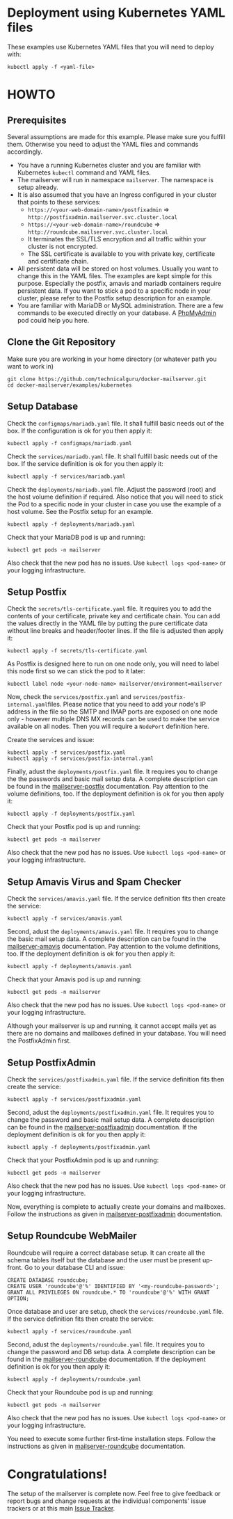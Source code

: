 # Deployment using Kubernetes YAML files

These examples use Kubernetes YAML files that you will need to deploy with:

```
kubectl apply -f <yaml-file>
```

# HOWTO

## Prerequisites

Several assumptions are made for this example. Please make sure you fulfill them. Otherwise you need to adjust the
YAML files and commands accordingly.
* You have a running Kubernetes cluster and you are familiar with Kubernetes `kubectl` command
and YAML files.
* The mailserver will run in namespace `mailserver`. The namespace is setup already.
* It is also assumed that you have an Ingress configured in your cluster that points to these services:
    * `https://<your-web-domain-name>/postfixadmin` => `http://postfixadmin.mailserver.svc.cluster.local`
    * `https://<your-web-domain-name>/roundcube` => `http://roundcube.mailserver.svc.cluster.local`
    * It terminates the SSL/TLS encryption and all traffic within your cluster is not encrypted.
    * The SSL certificate is available to you with private key, certificate and certificate chain. 
* All persistent data will be stored on host volumes. Usually you want to change this in the YAML files. The 
  examples are kept simple for this purpose. Especially the postfix, amavis and mariadb containers require
  persistent data. If you want to stick a pod to a specific node in your cluster, please refer to the
  Postfix setup description for an example.
* You are familiar with MariaDB or MySQL administration. There are a few commands to be executed directly
  on your database. A [PhpMyAdmin](https://hub.docker.com/r/phpmyadmin/phpmyadmin/) pod could help you here.

## Clone the Git Repository

Make sure you are working in your home directory (or whatever path you want to work in)

```
git clone https://github.com/technicalguru/docker-mailserver.git
cd docker-mailserver/examples/kubernetes
```

## Setup Database

Check the `configmaps/mariadb.yaml` file. It shall fulfill basic needs out of the box.
If the configuration is ok for you then apply it:

```
kubectl apply -f configmaps/mariadb.yaml
```

Check the `services/mariadb.yaml` file. It shall fulfill basic needs out of the box.
If the service definition is ok for you then apply it:

```
kubectl apply -f services/mariadb.yaml
```

Check the `deployments/mariadb.yaml` file. Adjust the password (root) and the host volume
definition if required. Also notice that you will need to stick the Pod to a specific
node in your cluster in case you use the example of a host volume. See the Postfix setup
for an example.

```
kubectl apply -f deployments/mariadb.yaml
```

Check that your MariaDB pod is up and running:

```
kubectl get pods -n mailserver
```

Also check that the new pod has no issues. Use `kubectl logs <pod-name>` or your logging infrastructure.

## Setup Postfix

Check the `secrets/tls-certificate.yaml` file. It requires you to add the contents
of your certificate, private key and certificate chain. You can add the values
directly in the YAML file by putting the pure certificate data without line breaks and
header/footer lines. If the file is adjusted then apply it:

```
kubectl apply -f secrets/tls-certificate.yaml
```

As Postfix is designed here to run on one node only, you will need to label this node first
so we can stick the pod to it later:

```
kubectl label node <your-node-name> mailserver/environment=mailserver
```

Now, check the `services/postfix.yaml` and `services/postfix-internal.yaml`files. Please notice
that you need to add your node's IP address in the file so the SMTP and IMAP ports are
exposed on one node only - however multiple DNS MX records can be used to make the service
available on all nodes. Then you will require a `NodePort` definition here.

Create the services and issue:

```
kubectl apply -f services/postfix.yaml
kubectl apply -f services/postfix-internal.yaml
```

Finally, adust the `deployments/postfix.yaml` file. It requires you to change the
the passwords and basic mail setup data. A complete description can be found
in the [mailserver-postfix](https://github.com/technicalguru/docker-mailserver-postfix) documentation.
Pay attention to the volume definitions, too. If the deployment definition is ok for 
you then apply it:

```
kubectl apply -f deployments/postfix.yaml
```

Check that your Postfix pod is up and running:

```
kubectl get pods -n mailserver
```

Also check that the new pod has no issues. Use `kubectl logs <pod-name>` or your logging infrastructure.

## Setup Amavis Virus and Spam Checker

Check the `services/amavis.yaml` file. If the service definition fits
then create the service:

```
kubectl apply -f services/amavis.yaml
```

Second, adust the `deployments/amavis.yaml` file. It requires you to change the
basic mail setup data. A complete description can be found
in the [mailserver-amavis](https://github.com/technicalguru/docker-mailserver-amavis) documentation.
Pay attention to the volume definitions, too. If the deployment definition is ok for 
you then apply it:

```
kubectl apply -f deployments/amavis.yaml
```

Check that your Amavis pod is up and running:

```
kubectl get pods -n mailserver
```

Also check that the new pod has no issues. Use `kubectl logs <pod-name>` or your logging infrastructure.

Although your mailserver is up and running, it cannot accept mails yet as there are no domains and
mailboxes defined in your database. You will need the PostfixAdmin first.

## Setup PostfixAdmin

Check the `services/postfixadmin.yaml` file. If the service definition fits
then create the service:

```
kubectl apply -f services/postfixadmin.yaml
```

Second, adust the `deployments/postfixadmin.yaml` file. It requires you to change the
password and basic mail setup data. A complete description can be found
in the [mailserver-postfixadmin](https://github.com/technicalguru/docker-mailserver-postfixadmin) documentation.
If the deployment definition is ok for you then apply it:

```
kubectl apply -f deployments/postfixadmin.yaml
```

Check that your PostfixAdmin pod is up and running:

```
kubectl get pods -n mailserver
```

Also check that the new pod has no issues. Use `kubectl logs <pod-name>` or your logging infrastructure.

Now, everything is complete to actually create your domains and mailboxes. Follow the instructions as given in
[mailserver-postfixadmin](https://github.com/technicalguru/docker-mailserver-postfixadmin) documentation.

## Setup Roundcube WebMailer

Roundcube will require a correct database setup. It can create all the schema tables itself but the database
and the user must be present up-front. Go to your database CLI and issue:

```
CREATE DATABASE roundcube;
CREATE USER 'roundcube'@'%' IDENTIFIED BY '<my-roundcube-password>';
GRANT ALL PRIVILEGES ON roundcube.* TO 'roundcube'@'%' WITH GRANT OPTION;
```

Once database and user are setup, check the `services/roundcube.yaml` file. If the service definition fits
then create the service:

```
kubectl apply -f services/roundcube.yaml
```

Second, adust the `deployments/roundcube.yaml` file. It requires you to change the
password and DB setup data. A complete description can be found
in the [mailserver-roundcube](https://github.com/technicalguru/docker-mailserver-roundcube) documentation.
If the deployment definition is ok for you then apply it:

```
kubectl apply -f deployments/roundcube.yaml
```

Check that your Roundcube pod is up and running:

```
kubectl get pods -n mailserver
```

Also check that the new pod has no issues. Use `kubectl logs <pod-name>` or your logging infrastructure.

You need to execute some further first-time installation steps. Follow the instructions as given in
[mailserver-roundcube](https://github.com/technicalguru/docker-mailserver-roundcube) documentation.

# Congratulations!

The setup of the mailserver is complete now. Feel free to give feedback or report bugs and change requests
at the individual components' issue trackers or at this main [Issue Tracker](https://github.com/technicalguru/docker-mailserver/issues).

